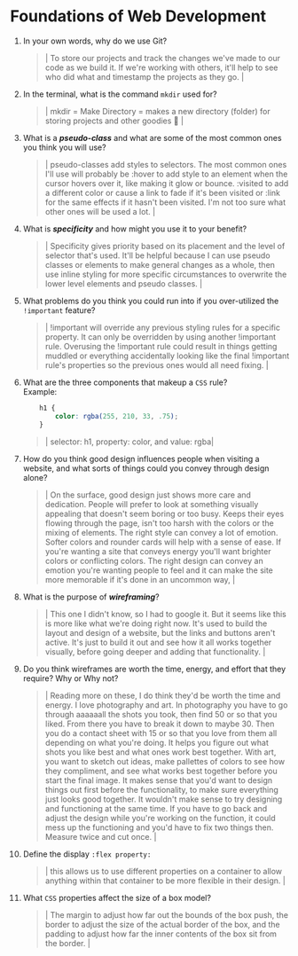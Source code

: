 # Foundations of Web Development
01. In your own words, why do we use Git?
    > | To store our projects and track the changes we've made to our code as we build it. If we're working with others, it'll help to see who did what and timestamp the projects as they go. |

02. In the terminal, what is the command `mkdir` used for?
    > | mkdir = Make Directory = makes a new directory (folder) for storing projects and other goodies 📂 |

03. What is a ***pseudo-class*** and what are some of the most common ones you think you will use?
    > | pseudo-classes add styles to selectors. The most common ones I'll use will probably be :hover to add style to an element when the cursor hovers over it, like making it glow or bounce. :visited to add a different color or cause a link to fade if it's been visited or :link for the same effects if it hasn't been visited. I'm not too sure what other ones will be used a lot.  |

04. What is ***specificity*** and how might you use it to your benefit?
    > | Specificity gives priority based on its placement and the level of selector that's used. It'll be helpful because I can use pseudo classes or elements to make general changes as a whole, then use inline styling for more specific circumstances to overwrite the lower level elements and pseudo classes. |

05. What problems do you think you could run into if you over-utilized the `!important` feature?
    > | !important will override any previous styling rules for a specific property. It can only be overridden by using another !important rule. Overusing the !important rule could result in things getting muddled or everything accidentally looking like the final !important rule's properties so the previous ones would all need fixing. |

06. What are the three components that makeup a `CSS` rule? <br> Example:

    ```css
        h1 {
            color: rgba(255, 210, 33, .75);
        }
    ```

    > | selector: h1, property: color, and value: rgba|

07. How do you think good design influences people when visiting a website, and what sorts of things could you convey through design alone?
    > | On the surface, good design just shows more care and dedication. People will prefer to look at something visually appealing that doesn't seem boring or too busy. Keeps their eyes flowing through the page, isn't too harsh with the colors or the mixing of elements. The right style can convey a lot of emotion. Softer colors and rounder cards will help with a sense of ease. If you're wanting a site that conveys energy you'll want brighter colors or conflicting colors. The right design can convey an emotion you're wanting people to feel and it can make the site more memorable if it's done in an uncommon way,  |

08. What is the purpose of ***wireframing***?
    > | This one I didn't know, so I had to google it. But it seems like this is more like what we're doing right now. It's used to build the layout and design of a website, but the links and buttons aren't active. It's just to build it out and see how it all works together visually, before going deeper and adding that functionality.  |

09. Do you think wireframes are worth the time, energy, and effort that they require? Why or Why not?
    > | Reading more on these, I do think they'd be worth the time and energy. I love photography and art. In photography you have to go through aaaaaall the shots you took, then find 50 or so that you liked. From there you have to break it down to maybe 30. Then you do a contact sheet with 15 or so that you love from them all depending on what you're doing. It helps you figure out what shots you like best and what ones work best together. With art, you want to sketch out ideas, make pallettes of colors to see how they compliment, and see what works best together before you start the final image. It makes sense that you'd want to design things out first before the functionality, to make sure everything just looks good together. It wouldn't make sense to try designing and functioning at the same time. If you have to go back and adjust the design while you're working on the function, it could mess up the functioning and you'd have to fix two things then. Measure twice and cut once.  |

10. Define the display `:flex property:`
    > | this allows us to use different properties on a container to allow anything within that container to be more flexible in their design. |

11. What `CSS` properties affect the size of a box model?
    > | The margin to adjust how far out the bounds of the box push, the border to adjust the size of the actual border of the box, and the padding to adjust how far the inner contents of the box sit from the border.  |
